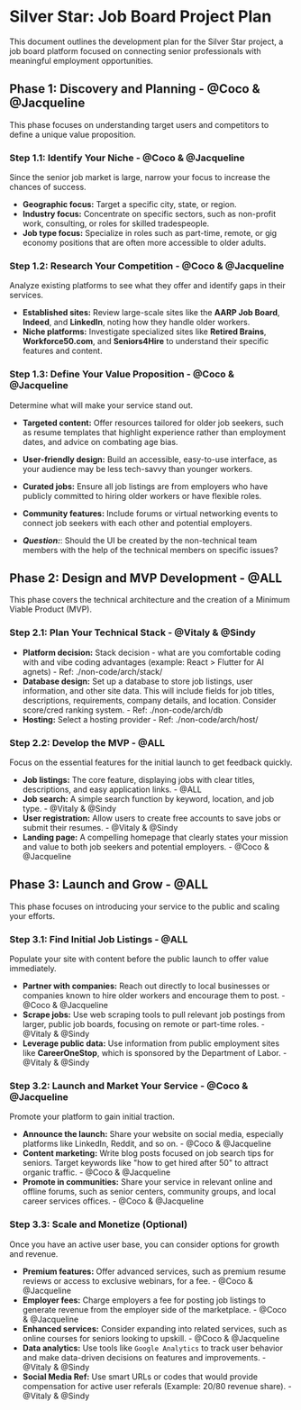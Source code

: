 # Silver Star: Job Board Project Plan

This document outlines the development plan for the Silver Star project, a job board platform focused on connecting senior professionals with meaningful employment opportunities.

## Phase 1: Discovery and Planning - @Coco & @Jacqueline

This phase focuses on understanding target users and competitors to define a unique value proposition.

### Step 1.1: Identify Your Niche - @Coco & @Jacqueline

Since the senior job market is large, narrow your focus to increase the chances of success.

* **Geographic focus:** Target a specific city, state, or region.
* **Industry focus:** Concentrate on specific sectors, such as non-profit work, consulting, or roles for skilled tradespeople.
* **Job type focus:** Specialize in roles such as part-time, remote, or gig economy positions that are often more accessible to older adults.

### Step 1.2: Research Your Competition - @Coco & @Jacqueline

Analyze existing platforms to see what they offer and identify gaps in their services.

* **Established sites:** Review large-scale sites like the **AARP Job Board**, **Indeed**, and **LinkedIn**, noting how they handle older workers.
* **Niche platforms:** Investigate specialized sites like **Retired Brains**, **Workforce50.com**, and **Seniors4Hire** to understand their specific features and content.

### Step 1.3: Define Your Value Proposition - @Coco & @Jacqueline

Determine what will make your service stand out.

* **Targeted content:** Offer resources tailored for older job seekers, such as resume templates that highlight experience rather than employment dates, and advice on combating age bias.
* **User-friendly design:** Build an accessible, easy-to-use interface, as your audience may be less tech-savvy than younger workers.
* **Curated jobs:** Ensure all job listings are from employers who have publicly committed to hiring older workers or have flexible roles.
* **Community features:** Include forums or virtual networking events to connect job seekers with each other and potential employers.


* ***Question:***: Should the UI be created by the non-technical team members with the help of the technical members on specific issues?

## Phase 2: Design and MVP Development - @ALL

This phase covers the technical architecture and the creation of a Minimum Viable Product (MVP).

### Step 2.1: Plan Your Technical Stack - @Vitaly & @Sindy

* **Platform decision:** Stack decision - what are you comfortable coding with and vibe coding advantages (example: React > Flutter for AI agnets) - Ref: ./non-code/arch/stack/
* **Database design:** Set up a database to store job listings, user information, and other site data. This will include fields for job titles, descriptions, requirements, company details, and location. Consider score/cred ranking system. - Ref: ./non-code/arch/db
* **Hosting:** Select a hosting provider - Ref: ./non-code/arch/host/
### Step 2.2: Develop the MVP - @ALL

Focus on the essential features for the initial launch to get feedback quickly.

* **Job listings:** The core feature, displaying jobs with clear titles, descriptions, and easy application links. - @ALL
* **Job search:** A simple search function by keyword, location, and job type.  - @Vitaly & @Sindy
* **User registration:** Allow users to create free accounts to save jobs or submit their resumes.  - @Vitaly & @Sindy
* **Landing page:** A compelling homepage that clearly states your mission and value to both job seekers and potential employers. - @Coco & @Jacqueline

## Phase 3: Launch and Grow - @ALL

This phase focuses on introducing your service to the public and scaling your efforts.

### Step 3.1: Find Initial Job Listings - @ALL

Populate your site with content before the public launch to offer value immediately.

* **Partner with companies:** Reach out directly to local businesses or companies known to hire older workers and encourage them to post. - @Coco & @Jacqueline
* **Scrape jobs:** Use web scraping tools to pull relevant job postings from larger, public job boards, focusing on remote or part-time roles. - @Vitaly & @Sindy
* **Leverage public data:** Use information from public employment sites like **CareerOneStop**, which is sponsored by the Department of Labor. - @Vitaly & @Sindy

### Step 3.2: Launch and Market Your Service - @Coco & @Jacqueline

Promote your platform to gain initial traction.

* **Announce the launch:** Share your website on social media, especially platforms like LinkedIn, Reddit, and so on. - @Coco & @Jacqueline
* **Content marketing:** Write blog posts focused on job search tips for seniors. Target keywords like "how to get hired after 50" to attract organic traffic. - @Coco & @Jacqueline
* **Promote in communities:** Share your service in relevant online and offline forums, such as senior centers, community groups, and local career services offices. - @Coco & @Jacqueline

### Step 3.3: Scale and Monetize (Optional)

Once you have an active user base, you can consider options for growth and revenue.

* **Premium features:** Offer advanced services, such as premium resume reviews or access to exclusive webinars, for a fee. - @Coco & @Jacqueline
* **Employer fees:** Charge employers a fee for posting job listings to generate revenue from the employer side of the marketplace. - @Coco & @Jacqueline
* **Enhanced services:** Consider expanding into related services, such as online courses for seniors looking to upskill. - @Coco & @Jacqueline
* **Data analytics:** Use tools like `Google Analytics` to track user behavior and make data-driven decisions on features and improvements. - @Vitaly & @Sindy
* **Social Media Ref:** Use smart URLs or codes that would provide compensation for active user referals (Example: 20/80 revenue share). - @Vitaly & @Sindy